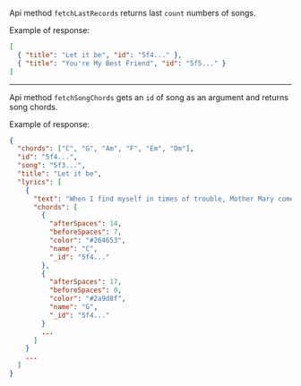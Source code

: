Api method `fetchLastRecords` returns last `count` numbers of songs.

Example of response:

```json
[
  { "title": "Let it be", "id": "5f4..." },
  { "title": "You're My Best Friend", "id": "5f5..." }
]
```

---

Api method `fetchSongChords` gets an `id` of song as an argument and returns song chords.

Example of response:

```json
{
  "chords": ["C", "G", "Am", "F", "Em", "Dm"],
  "id": "5f4...",
  "song": "5f3...",
  "title": "Let it be",
  "lyrics": [
    {
      "text": "When I find myself in times of trouble, Mother Mary comes to me,",
      "chords": [
        {
          "afterSpaces": 14,
          "beforeSpaces": 7,
          "color": "#264653",
          "name": "C",
          "_id": "5f4..."
        },
        {
          "afterSpaces": 17,
          "beforeSpaces": 0,
          "color": "#2a9d8f",
          "name": "G",
          "_id": "5f4..."
        }
        ...
      ]
    }
    ...
  ]
}
```

